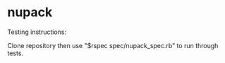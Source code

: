 # nupack


Testing instructions:

Clone repository then use "$rspec spec/nupack_spec.rb" to run through tests.
